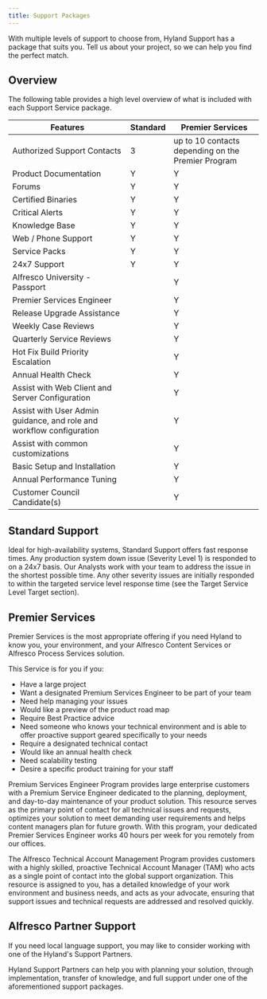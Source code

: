 ```yaml
---
title: Support Packages
---
```


With multiple levels of support to choose from, Hyland Support has a package that suits you. Tell us about your project, so we can help you find the perfect match.

## Overview

The following table provides a high level overview of what is included with each Support Service package.

| Features | Standard | Premier Services |
| -------- | -------- | ---------------- |
| Authorized Support Contacts | 3 | up to 10 contacts depending on the Premier Program |
| Product Documentation | Y | Y |
| Forums | Y | Y |
| Certified Binaries | Y | Y |
| Critical Alerts | Y | Y |
| Knowledge Base | Y | Y |
| Web / Phone Support | Y | Y |
| Service Packs | Y | Y |
| 24x7 Support | Y | Y |
| Alfresco University - Passport |  | Y |
| Premier Services Engineer |  | Y |
| Release Upgrade Assistance |  | Y |
| Weekly Case Reviews |  | Y |
| Quarterly Service Reviews |  | Y |
| Hot Fix Build Priority Escalation |  | Y |
| Annual Health Check |  | Y |
| Assist with Web Client and Server Configuration |  | Y |
| Assist with User Admin guidance, and role and workflow configuration |  | Y |
| Assist with common customizations |  | Y |
| Basic Setup and Installation |  | Y |
| Annual Performance Tuning |  | Y |
| Customer Council Candidate(s) |  | Y |

## Standard Support

Ideal for high-availability systems, Standard Support offers fast response times. Any production system down issue (Severity Level 1) is responded to on a 24x7 basis. Our Analysts work with your team to address the issue in the shortest possible time. Any other severity issues are initially responded to within the targeted service level response time (see the Target Service Level Target section).

## Premier Services

Premier Services is the most appropriate offering if you need Hyland to know you, your environment, and your Alfresco Content Services or Alfresco Process Services solution.

This Service is for you if you:

* Have a large project
* Want a designated Premium Services Engineer to be part of your team
* Need help managing your issues
* Would like a preview of the product road map
* Require Best Practice advice
* Need someone who knows your technical environment and is able to offer proactive support geared specifically to your needs
* Require a designated technical contact
* Would like an annual health check
* Need scalability testing
* Desire a specific product training for your staff

Premium Services Engineer Program provides large enterprise customers with a Premium Service Engineer dedicated to the planning, deployment, and day-to-day maintenance of your product solution. This resource serves as the primary point of contact for all technical issues and requests, optimizes your solution to meet demanding user requirements and helps content managers plan for future growth. With this program, your dedicated Premier Services Engineer works 40 hours per week for you remotely from our offices.

The Alfresco Technical Account Management Program provides customers with a highly skilled, proactive Technical Account Manager (TAM) who acts as a single point of contact into the global support organization. This resource is assigned to you, has a detailed knowledge of your work environment and business needs, and acts as your advocate, ensuring that support issues and technical requests are addressed and resolved quickly.

## Alfresco Partner Support

If you need local language support, you may like to consider working with one of the Hyland's Support Partners.

Hyland Support Partners can help you with planning your solution, through implementation, transfer of knowledge, and full support under one of the aforementioned support packages.
